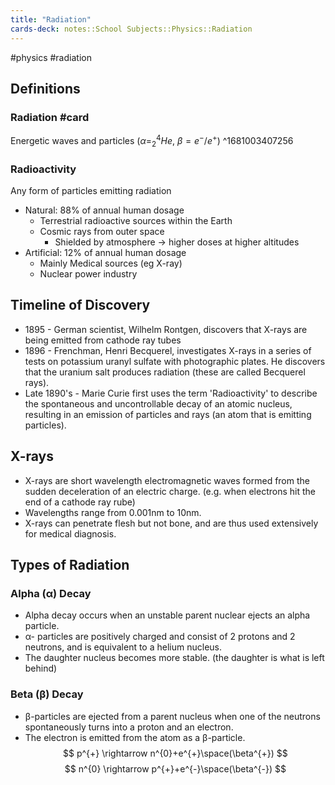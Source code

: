 ```yaml
---
title: "Radiation"
cards-deck: notes::School Subjects::Physics::Radiation
---
```

#physics #radiation

## Definitions
### Radiation #card
Energetic waves and particles ($\alpha = ^{4}_{2}He$, $\beta = e^{-}/e^{+}$)
^1681003407256

### Radioactivity
Any form of particles emitting radiation

- Natural: 88% of annual human dosage
	- Terrestrial radioactive sources within the Earth
	- Cosmic rays from outer space
		- Shielded by atmosphere -> higher doses at higher altitudes
- Artificial: 12% of annual human dosage
	- Mainly Medical sources (eg X-ray)
	- Nuclear power industry

## Timeline of Discovery
- 1895 - German scientist, Wilhelm Rontgen, discovers that X-rays are being emitted from cathode ray tubes
- 1896 - Frenchman, Henri Becquerel, investigates X-rays in a series of tests on potassium uranyl sulfate with photographic plates. He discovers that the uranium salt produces radiation (these are called Becquerel rays).
- Late 1890's - Marie Curie first uses the term 'Radioactivity' to describe the spontaneous and uncontrollable decay of an atomic nucleus, resulting in an emission of particles and rays (an atom that is emitting particles).

## X-rays
- X-rays are short wavelength electromagnetic waves formed from the sudden deceleration of an electric charge. (e.g. when electrons hit the end of a cathode ray rube)
- Wavelengths range from 0.001nm to 10nm.
- X-rays can penetrate flesh but not bone, and are thus used extensively for medical diagnosis.

## Types of Radiation
### Alpha (α) Decay
- Alpha decay occurs when an unstable parent nuclear ejects an alpha particle.
- α- particles are positively charged and consist of 2 protons and 2 neutrons, and is equivalent to a helium nucleus.
- The daughter nucleus becomes more stable. (the daughter is what is left behind)
### Beta (β) Decay
- β-particles are ejected from a parent nucleus when one of the neutrons spontaneously turns into a proton and an electron.
- The electron is emitted from the atom as a β-particle.
$$
p^{+} \rightarrow n^{0}+e^{+}\space(\beta^{+})
$$
$$
n^{0} \rightarrow p^{+}+e^{-}\space(\beta^{-})
$$

